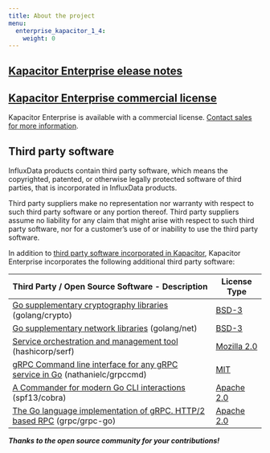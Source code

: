```yaml
---
title: About the project
menu:
  enterprise_kapacitor_1_4:
    weight: 0
---
```


## [Kapacitor Enterprise elease notes](/enterprise_kapacitor/v1.4/about-the-project/release-notes-changelog/)

## [Kapacitor Enterprise commercial license](https://www.influxdata.com/legal/slsa/)
Kapacitor Enterprise is available with a commercial license.  [Contact sales for more information](https://www.influxdata.com/contact-sales/).

## Third party software
InfluxData products contain third party software, which means the copyrighted, patented, or otherwise legally protected software of third parties, that is incorporated in InfluxData products.

Third party suppliers make no representation nor warranty with respect to such third party software or any portion thereof.
Third party suppliers assume no liability for any claim that might arise with respect to such third party software, nor for a
customer’s use of or inability to use the third party software.

In addition to [third party software incorporated in Kapacitor](http://docs.influxdata.com/kapacitor/v1.4/about_the_project/#third_party), Kapacitor Enterprise incorporates the following additional third party software:

| Third Party / Open Source Software - Description                                                                     | License Type                                                         |
| -------------------------------------------------------------------------------------------------------------------- | -------------------------------------------------------------------- |
| [Go supplementary cryptography libraries](https://github.com/golang/crypto/) (golang/crypto)                         | [BSD-3](https://github.com/golang/crypto/blob/master/LICENSE)        |
| [Go supplementary network libraries](https://github.com/golang/net/) (golang/net)                                    | [BSD-3](https://github.com/golang/net/blob/master/LICENSE)           |
| [Service orchestration and management tool](https://github.com/hashicorp/serf) (hashicorp/serf)                      | [Mozilla 2.0](https://github.com/hashicorp/serf/blob/master/LICENSE) |
| [gRPC Command line interface for any gRPC service in Go](https://github.com/nathanielc/grpccmd) (nathanielc/grpccmd) | [MIT](https://github.com/nathanielc/grpccmd/blob/master/LICENSE)     |
| [A Commander for modern Go CLI interactions](https://github.com/spf13/cobra) (spf13/cobra)                           | [Apache 2.0](https://github.com/spf13/cobra/blob/master/LICENSE.txt) |
| [The Go language implementation of gRPC. HTTP/2 based RPC](https://github.com/grpc/grpc-go/) (grpc/grpc-go)          | [Apache 2.0](https://github.com/grpc/grpc-go/blob/master/LICENSE)    |

***Thanks to the open source community for your contributions!***
